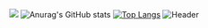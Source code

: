 <!---
dbwpghks56/dbwpghks56 is a ✨ special ✨ repository because its `README.md` (this file) appears on your GitHub profile.
You can click the Preview link to take a look at your changes.
--->
<a href="https://hits.seeyoufarm.com"><img src="https://hits.seeyoufarm.com/api/count/incr/badge.svg?url=https%3A%2F%2Fgithub.com%2Fdbwpghks56&count_bg=%2379C83D&title_bg=%23555555&icon=&icon_color=%23E7E7E7&title=hits&edge_flat=false"/></a>
![Anurag's GitHub stats](https://github-readme-stats-git-masterrstaa-rickstaa.vercel.app/api?username=dbwpghks56&show_icons=true&theme=dark)
[![Top Langs](https://github-readme-stats.vercel.app/api/top-langs/?username=dbwpghks56&layout=compact)](https://github.com/dbwpghks56/github-readme-stats)
![Header](https://capsule-render.vercel.app/api?type=waving&color=gradient&customColorList=0,2,2,5,5&height=200&section=footer)
